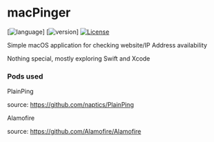 # macPinger
[![language](https://img.shields.io/badge/language-Swift%204.2-orange.svg/https:/)]
[![version](img.shields.io/badge/version-Alpha%20v1.1-cyan.svg)]
[![License](https://img.shields.io/badge/License-Apache%202.0-blue.svg)](https://opensource.org/licenses/Apache-2.0)

Simple macOS application for checking website/IP Address availability

Nothing special, mostly exploring Swift and Xcode

### Pods used

PlainPing

source: https://github.com/naptics/PlainPing

Alamofire

source: https://github.com/Alamofire/Alamofire
